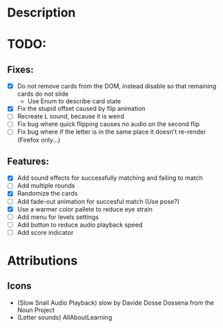 # Description

# TODO:
## Fixes:
- [x] Do not remove cards from the DOM, instead disable so that remaining cards do not slide
   - Use Enum to describe card state
- [x] Fix the stupid offset caused by flip animation
- [ ] Recreate L sound, because it is weird
- [ ] Fix bug where quick flipping causes no audio on the second flip
- [ ] Fix bug where if the letter is in the same place it doesn't re-render (Firefox only...)
## Features:
- [x] Add sound effects for successfully matching and failing to match 
- [ ] Add multiple rounds
- [x] Randomize the cards
- [ ] Add fade-out animation for succesful match (Use pose?)
- [x] Use a warmer color pallete to reduce eye strain
- [ ] Add menu for levels settings
- [ ] Add button to reduce audio playback speed
- [ ] Add score indicator
# Attributions
## Icons
- (Slow Snail Audio Playback) slow by Davide Dosse Dossena from the Noun Project
- (Letter sounds) AllAboutLearning